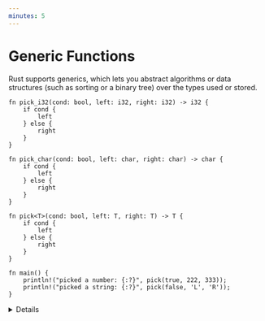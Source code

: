 ```yaml
---
minutes: 5
---
```


# Generic Functions

Rust supports generics, which lets you abstract algorithms or data structures
(such as sorting or a binary tree) over the types used or stored.

```rust,editable
fn pick_i32(cond: bool, left: i32, right: i32) -> i32 {
    if cond {
        left
    } else {
        right
    }
}

fn pick_char(cond: bool, left: char, right: char) -> char {
    if cond {
        left
    } else {
        right
    }
}

fn pick<T>(cond: bool, left: T, right: T) -> T {
    if cond {
        left
    } else {
        right
    }
}

fn main() {
    println!("picked a number: {:?}", pick(true, 222, 333));
    println!("picked a string: {:?}", pick(false, 'L', 'R'));
}
```

<details>

- Rust infers a type for T based on the types of the arguments and return value.

- In this example we only use the primitive types `i32` and `&str` for `T`, but
  we can use any type here, including user-defined types:

  ```rust,ignore
  struct Foo {
      val: u8,
  }

  pick(123, Foo { val: 7 }, Foo { val: 456 });
  ```

- This is similar to C++ templates, but Rust partially compiles the generic
  function immediately, so that function must be valid for all types matching
  the constraints. For example, try modifying `pick` to return `even + odd` if
  `n == 0`. Even if only the `pick` instantiation with integers is used, Rust
  still considers it invalid. C++ would let you do this.

- Generic code is turned into non-generic code based on the call sites. This is
  a zero-cost abstraction: you get exactly the same result as if you had
  hand-coded the data structures without the abstraction.

</details>
